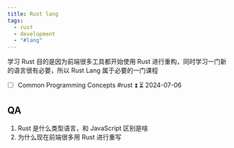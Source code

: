 ```yaml
---
title: Rust lang
tags:
  - rust
  - development
  - "#lang"
---
```

学习 Rust 目的是因为前端很多工具都开始使用 Rust 进行重构，同时学习一门新的语言很有必要，所以 Rust Lang 属于必要的一门课程

- [ ] Common Programming Concepts #rust ⏫ ⏳ 2024-07-06

## QA

1. Rust 是什么类型语言，和 JavaScript 区别是啥
2. 为什么现在前端很多用 Rust 进行重写
